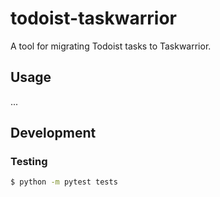 # todoist-taskwarrior

A tool for migrating Todoist tasks to Taskwarrior.

## Usage

...

## Development

### Testing

```sh
$ python -m pytest tests
```
